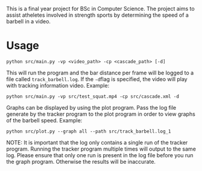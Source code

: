 This is a final year project for BSc in Computer Science.
The project aims to assist atheletes involved in strength sports by determining the speed of a barbell in a video.

# Usage
`python src/main.py -vp <video_path> -cp <cascade_path> [-d] `

This will run the program and the bar distance per frame will be logged to a file called `track_barbell.log`. 
If the `-d`flag is specified, the video will play with tracking information video.
Example:

`python src/main.py -vp src/test_squat.mp4 -cp src/cascade.xml -d`

Graphs can be displayed by using the plot program.
Pass the log file generate by the tracker program to the plot program in order to view graphs of the barbell speed.
Example:

`python src/plot.py --graph all --path src/track_barbell.log_1`

NOTE: It is important that the log only contains a single run of the tracker program. Running the tracker program multiple times will output to the same log. Please ensure that only one run is present in the log file before you run the graph program. Otherwise the results will be inaccurate.
